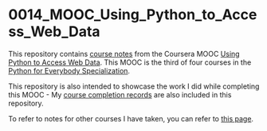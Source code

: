 # 0014_MOOC_Using_Python_to_Access_Web_Data

This repository contains [course notes](Course_Notes.md) from the Coursera MOOC [Using Python to Access Web Data](https://www.coursera.org/learn/python-network-data). This MOOC is the third of four courses in the [Python for Everybody Specialization](https://www.coursera.org/specializations/python).

This repository is also intended to showcase the work I did while completing this MOOC - My [course completion records](Course_Completion.md) are also included in this repository.

To refer to notes for other courses I have taken, you can refer to [this page](https://github.com/mariocpinto/0000_Lists/blob/master/MOOCs_and_Tutorials.md).
